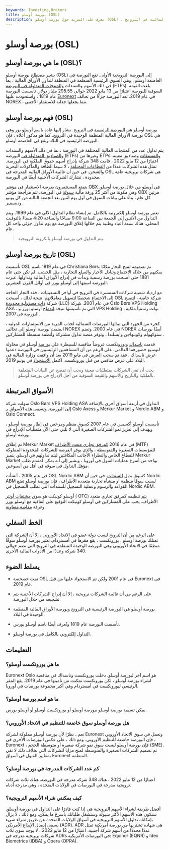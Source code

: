 ```yaml
---
keywords: Investing,Brokers
title: بورصة أوسلو (OSL)
description: تعرف على المزيد حول بورصة أوسلو (OSL) ، وهي السوق المنظمة الوحيدة لتداول الأوراق المالية في النرويج.
---
```


# بورصة أوسلو (OSL)
## ما هي بورصة أوسلو (OSL)؟

يشير مصطلح بورصة أوسلو (OSL) إلى البورصة النرويجية الأولى. تقع البورصة في العاصمة أوسلو ، وهي السوق الرئيسية المنظمة في المنطقة لتداول الأوراق المالية ، بما في ذلك الأسهم والسندات [والمنتجات المتداولة في البورصة](/exchange-traded-products-etp) (ETPs). بلغت القيمة السوقية للبورصة اعتبارًا من 13 مايو 2022 حوالي 295.55 مليار دولار. تأسست البورصة عام 1819 ، واستحوذت عليها [Euronext](/euronext) في عام 2019. تعد البورصة جزءًا من تحالف NOREX ، مما يجعلها جذابة للاستثمار الأجنبي.

## فهم بورصة أوسلو (OSL)

بورصة أوسلو هي [البورصة الرئيسية](/stockmarket) في النرويج. يشار إليها عادة باسم أوسلو بور وهي بورصة الأوراق المالية المنظمة الوحيدة في النرويج. كما هو مذكور أعلاه ، فإن OSL هي البورصة الرئيسية في البلاد وتقع في العاصمة أوسلو.

يتم تداول عدد من المنتجات المالية المختلفة في البورصة ، بما في ذلك الأسهم والسندات [والصناديق المتداولة في](/etf) البورصة (ETFs) وغيرها من ETPs [والمشتقات](/derivative) وصناديق معينة. اعتبارًا من 12 مايو 2022 ، قامت 348 شركة بإدراج أسهم حقوق الملكية في البورصة. تمثل هذه الشركات عددًا من [القطاعات المختلفة](/sector) ، لا سيما الطاقة والمأكولات البحرية والشحن. في حين أن غالبية الأوراق المالية المدرجة في OSL هي شركات نرويجية عامة محدودة ، تشارك الشركات الأجنبية أيضًا في البورصة.

يتمتع المستثمرون بفرصة الاستثمار في [مؤشر OBX في أوسلو](/index) من خلال بورصة أوسلو. وهي مكونة من أكثر 25 ورقة مالية [سيولة](/liquidasset) في البورصة. تتم مراجعة مؤشر OBX مرتين كل عام ، بناءً على بيانات السوق في أول يوم اثنين بعد الجمعة الثالثة من كل يونيو وديسمبر.

تعتبر بورصة أوسلو إلكترونية بالكامل. تم إنشاء نظام التداول الآلي في عام 1999. ويتم التداول من الاثنين إلى الجمعة بين الساعة 9:00 صباحًا والساعة 4:20 مساءً بالتوقيت المحلي. هناك سبعة أعياد وطنية يتم خلالها إغلاق البورصة مع يوم تداول جزئي واحد كل عام.

> يتم التداول في بورصة أوسلو بالكرونة النرويجية.

>

## تاريخ بورصة أوسلو (OSL)

تأسست OSL في عام 1819 باسم Christiana Børs. تم تصميمه لمنح التجار مكانًا يمكنهم من خلاله الاجتماع وتبادل الأخبار والسلع التجارية ، مثل الخشب. لم تكن حتى عام 1881 حتى أصبحت بورصة رسمية وبدأت في إدراج الأوراق المالية وتداولها. غيرت البورصة اسمها إلى أوسلو بورز في أوائل القرن العشرين.

مع ازدياد شعبية شركات السمسرة في النرويج في أواخر التسعينيات ، فقد التجار الحاجة إلى الاجتماع شخصيًا لتسهيل معاملاتهم. نتيجة لذلك ، أصبحت OSL شركة خاصة ، لتصبح شركة [ذات مسؤولية محدودة](/llc) (LLC) في عام 2001. شركة Oslo Børs VPS Holding ASA ، التي تم تأسيسها نتيجة [اندماج](/merger) أوسلو بورز و VPS Holding ، تولت رسمياً ملكية البورصة في 2007.

كجزء من الجهود التي تبذلها البورصات الشمالية لجذب المزيد من الاستثمارات الدولية ، انضمت بورصة أوسلو إلى تحالف NOREX في عام 2000. وتضم NOREX أيضًا بورصات ستوكهولم وكوبنهاجن وأيسلندا ، وتوفر منصة تداول مشتركة وأنظمة مبسطة للمشاركين .

قدمت [ناسداك](/nasdaq) ويورونكست عروضاً منافسة للسيطرة على [بورصة](/euronext) أوسلو في محاولة لتوسيع حضورهما العالمي. على الرغم من أن المساهمين الرئيسيين في البورصة دعموا عرض ناسداك ، فقد تم سحب العرض في مايو 2019 بعد أن وافقت وزارة المالية في البلاد على عرض منافس من قبل يورونكست. اكتمل [الاستحواذ](/acquisition) في يونيو 2019.

> يجب أن تفي الشركات بمتطلبات معينة ويجب أن تفصح عن البيانات المتعلقة بالملكية والتاريخ والأسهم والقيمة السوقية من أجل الإدراج في بورصة أوسلو.

>

## الأسواق المرتبطة

سهلت شركة Oslo Børs VPS Holding ASA التداول في أربعة أسواق أخرى بالإضافة إلى البورصة. وتسمى هذه الأسواق بـ Oslo Axess و Merkur Market و Nordic ABM و Oslo Connect.

تأسست أوسلو أكسيس في عام 2007 كسوق منظم ومرخص في إطار بورصة أوسلو ، ويهدف إلى تعزيز نمو الشركات الصغيرة التي لا تلبي حتى الآن متطلبات الإدراج في بورصة أوسلو.

تم إطلاق Merkur Market في عام 2016 [كمرفق تجاري متعدد الأطراف](/multilateral_trading_facility) (MTF) للمؤسسات الصغيرة والمتوسطة ، والذي يوفر الفرصة للشركات المحدودة المملوكة للقطاع الخاص والنظراء الأجانب المكافئين ليتم تداولهم في أوسلو. يتميز Merkur Market بواحد من أسرع عمليات القبول في أوروبا ، ويشير إلى أنه يمكن لمقدم طلب مؤهل التداول في سوقه في أقل من أسبوعين.

في عام 2005 ، أنشأت OSL Nordic ABM كسوق بديل [للسندات](/bondmarket). في حين أن Nordic ABM ليست سوقًا منظمة أو منشأة تجارية متعددة الأطراف ، فإن بورصة أوسلو تضع القواعد والرسوم وعملية التسجيل للسندات التي تطلب التسجيل في Nordic ABM.

أوسلو كونيكت هو سوق [مشتقات أونتر](/otc) [(](/otc) OTC) [يتم](/derivative) تنظيمه كمرفق تجاري متعدد الأطراف. يجب على المشاركين في أوسلو كونيكت التوقيع على اتفاقية مع أوسلو بورز وغرفة [مقاصة متعاونة](/clearinghouse).

## الخط السفلي

على الرغم من أن النرويج ليست دولة عضو في الاتحاد الأوروبي ، إلا أن الشركة التي تمتلك بورصة أوسلو ، يورونكست ، يقع مقرها في أمستردام. تعتبر بورصة أوسلو سوقًا منظمًا في الاتحاد الأوروبي وهي البورصة الوحيدة المنظمة في النرويج التي تضم حوالي 340 شركة وعددًا من الأدوات المالية الأخرى.

## يسلط الضوء

- تمت خصخصة OSL في عام 2001 ولكن تم الاستحواذ عليها من قبل Euronext في عام 2019.

- على الرغم من أن غالبية الشركات نرويجية ، إلا أن إدراج الشركات الأجنبية يتم تشجيعه من خلال البورصة.

- بورصة أوسلو هي البورصة الرئيسية في النرويج وبورصة الأوراق المالية المنظمة الوحيدة في البلاد.

- تأسست البورصة عام 1819 وتُعرف أيضًا باسم أوسلو بورس.

- التداول إلكتروني بالكامل في بورصة أوسلو.

## التعليمات

### ما هي يورونكست أوسلو؟

Euronext Oslo هو اسم آخر لبورصة أوسلو. دخلت يورونكست وناسداك في مناقصة لشراء بورصة أوسلو ، لكن يورونكست تمكنت من تأمينها في عام 2019. يقع المقر الرئيسي ليورونكست في أمستردام وهي أكبر مجموعة بورصات في أوروبا.

### ما هو اسم بورصة أوسلو؟

يمكن تسمية بورصة أوسلو ببورصة أوسلو أو يورونكست أوسلو أو أوسلو بورس.

### هل بورصة أوسلو سوق خاضعة للتنظيم في الاتحاد الأوروبي؟

نعم ، نظرًا لأن بورصة أوسلو مملوكة لشركة Euronext وتعمل في سوق الاتحاد الأوروبي ، فإن البورصة خاضعة للتنظيم الأوروبي. ومع ذلك ، على عكس البورصات الأخرى في Euronext ، فإن بورصة أوسلو ليست سوق نمو شركة صغيرة أو متوسطة الحجم (SME). تم تصميم الشركات الصغيرة والمتوسطة لمنح مزايا للشركات التي بخلاف ذلك لا تفي بمعايير القبول في أسواق Euronext المنظمة.

### كم عدد الشركات المدرجة في بورصة أوسلو؟

اعتبارًا من 12 مايو 2022 ، هناك 348 شركة مدرجة في البورصة. هناك ثلاث شركات نرويجية مدرجة في البورصات في الولايات المتحدة ، وهي مدرجة أدناه.

### كيف يمكنني شراء الأسهم النرويجية؟

أفضل طريقة لشراء الأسهم النرويجية هي إذا كنت قادرًا على التداول في بورصة أوسلو. ستكون هذه الأسهم الأكثر سيولة وستشغل طلباتك بأسرع ما يمكن. ومع ذلك ، لا يزال بإمكانك تداول الأسهم النرويجية في أسواق الولايات المتحدة عن طريق شراء شيء يسمى [إيصال الإيداع الأمريكي](/adr) (ADR). ADR هي شهادة تشتريها من بورصة أمريكية تمثل عددًا محددًا من أسهم شركة أجنبية. اعتبارًا من 12 مايو 2022 ، لا يوجد سوى ثلاث شركات نرويجية مدرجة في ADRs في البورصات الأمريكية: Equinor (EQNR) و Idex Biometrics (IDBA) و Opera (OPRA).

